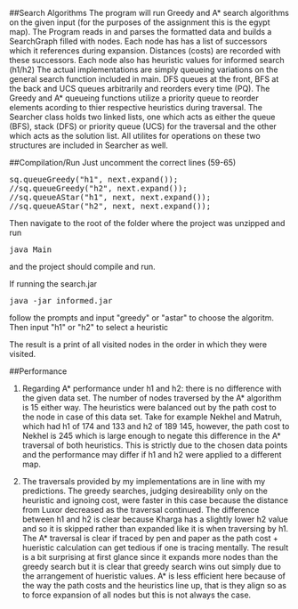 ##Search Algorithms 
The program will run Greedy and A* search algorithms on the given input (for the purposes of the assignment this is the egypt map). The Program reads in and parses the formatted data and builds a SearchGraph filled with nodes. Each node has has a list of successors which it references during expansion. Distances (costs) are recorded with these successors. Each node also has heuristic values for informed search (h1/h2) The actual implementations are simply queueing variations on the general search function included in main. DFS queues at the front, BFS at the back and UCS queues arbitrarily and reorders every time (PQ). The Greedy and A* queueing functions utilize a priority queue to reorder elements acording to thier respective heuristics during traversal. The Searcher class holds two linked lists, one which acts as either the queue (BFS), stack (DFS) or priority queue (UCS) for the traversal and the other which acts as the solution list. All utilites for operations on these two structures are included in Searcher as well. 

##Compilation/Run
Just uncomment the correct lines (59-65)
<pre>
sq.queueGreedy("h1", next.expand());
//sq.queueGreedy("h2", next.expand());
//sq.queueAStar("h1", next, next.expand());
//sq.queueAStar("h2", next, next.expand());
</pre> 
Then navigate to the root of the folder where the project was unzipped and run 
<pre>java Main</pre>
and the project should compile and run. 

If running the search.jar 
<pre>java -jar informed.jar</pre> 
follow the prompts and input "greedy" or "astar" to choose the algoritm. Then input "h1" or "h2" to select a heuristic 

The result is a print of all visited nodes in the order in which they were visited.

##Performance
1. Regarding A* performance under h1 and h2: there is no difference with the given data set. The number of nodes traversed by the A* algorithm is 15 either way. The heuristics were balanced out by the path cost to the node in case of this data set. Take for example Nekhel and Matruh, which had h1 of 174 and 133 and h2 of 189 145, however, the path cost to Nekhel is 245 which is large enough to negate this difference in the A* traversal of both heuristics. This is strictly due to the chosen data points and the performance may differ if h1 and h2 were applied to a different map.

2. The traversals provided by my implementations are in line with my predictions. The greedy searches, judging desireability only on the heuristic and ignoing cost, were faster in this case because the distance from Luxor decreased as the traversal continued. The difference between h1 and h2 is clear because Kharga has a slightly lower h2 value and so it is skipped rather than expanded like it is when traversing by h1. The A* traversal is clear if traced by pen and paper as the path cost + hueristic calculation can get tedious if one is tracing mentally. The result is a bit surprising at first glance since it expands more nodes than the greedy search but it is clear that greedy search wins out simply due to the arrangement of hueristic values. A* is less efficient here because of the way the path costs and the heuristics line up, that is they align so as to force expansion of all nodes but this is not always the case. 